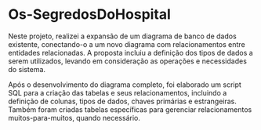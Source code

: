 # Os-SegredosDoHospital

Neste projeto, realizei a expansão de um diagrama de banco de dados existente, conectando-o a um novo diagrama com relacionamentos entre entidades relacionadas. A proposta incluiu a definição dos tipos de dados a serem utilizados, levando em consideração as operações e necessidades do sistema.

Após o desenvolvimento do diagrama completo, foi elaborado um script SQL para a criação das tabelas e seus relacionamentos, incluindo a definição de colunas, tipos de dados, chaves primárias e estrangeiras. Também foram criadas tabelas específicas para gerenciar relacionamentos muitos-para-muitos, quando necessário.
